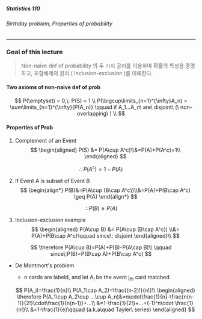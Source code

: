 ##### Statistics 110

###### Birthday problem, Properties of probability

---



### Goal of this lecture

> Non-naive def of probability 의 두 가지 공리를 이용하여 확률의 특성을 증명하고, 포함배제의 원리 ( Inclusion-exclusion )를 이해한다.





#### Two axioms of non-naive def of prob


$$
P(\emptyset) = 0,\; P(S) = 1 \\
P(\bigcup\limits_{n=1}^{\infty}A_n) = \sum\limits_{n=1}^{\infty}{P(A_n)} \qquad if A_1...A_n\ are\ disjoint\ (\ non-overlapping\ ) \\
$$


#### Properties of Prob

1) Complement of an Event
$$
\begin{aligned}
P(S) &= P(A\cup A^c)\\&=P(A)+P(A^c)=1\\
\end{aligned}
$$

$$
\therefore P(A^c)=1-P(A)
$$



2) If Event A is subset of Event B
$$
\begin{align*}
P(B)&=P(A\cup (B\cap A^c))\\&=P(A)+P(B\cap A^c) \geq P(A)
\end{align*}
$$

$$
\therefore P(B) \geq P(A)
$$



3) Inclusion-exclusion example 
$$
\begin{aligned}
P(A\cup B) &= P(A\cup (B\cap A^c)) \\&= P(A)+P(B\cap A^c)\qquad since\; disjoint \end{aligned}\\
$$

$$
\therefore 
P(A\cup B)=P(A)+P(B)-P(A\cap B)\\ \qquad since\;P(B)=P(B\cap A)+P(B\cap A^c)
$$



- De Montmort's problem

  - n cards are labeld, and let A<sub>i</sub> be the event j<sub>th</sub> card matched

  $$
  P(A_i)=\frac{1}{n}\\
  P(A_1\cap A_2)=\frac{(n-2)!}{n!}\\
  \begin{aligned}
  \therefore P(A_1\cup A_2\cup ...\cup A_n)&=n\cdot\frac{1}{n}-\frac{n(n-1)}{2!}\cdot\frac{1}{n(n-1)}+...\\
  &=1-\frac{1}{2!}+...+(-1)^n\cdot \frac{1}{n!}\\
  &=1-\frac{1}{e}\qquad (a.k.a\quad Tayler\ series)
  \end{aligned}
  $$

  

